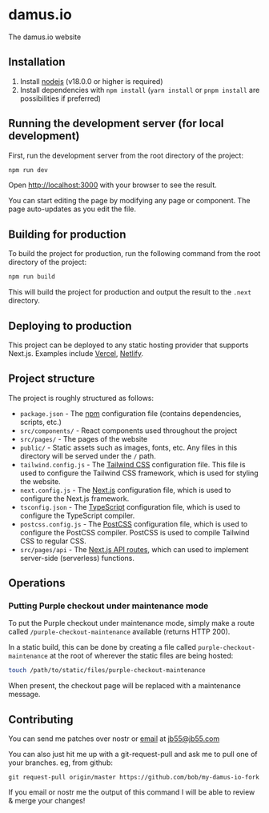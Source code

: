 damus.io
=========

The damus.io website

## Installation

1. Install [nodejs](https://nodejs.org/en/download/) (v18.0.0 or higher is required)
2. Install dependencies with `npm install` (`yarn install` or `pnpm install` are possibilities if preferred)

## Running the development server (for local development)

First, run the development server from the root directory of the project:

```bash
npm run dev
```

Open [http://localhost:3000](http://localhost:3000) with your browser to see the result.

You can start editing the page by modifying any page or component. The page auto-updates as you edit the file.

## Building for production

To build the project for production, run the following command from the root directory of the project:

```bash
npm run build
```

This will build the project for production and output the result to the `.next` directory.

## Deploying to production

This project can be deployed to any static hosting provider that supports Next.js. Examples include [Vercel](https://vercel.com), [Netlify](https://netlify.com).

## Project structure

The project is roughly structured as follows:

- `package.json` - The [npm](https://npmjs.com/) configuration file (contains dependencies, scripts, etc.)
- `src/components/` - React components used throughout the project
- `src/pages/` - The pages of the website
- `public/` - Static assets such as images, fonts, etc. Any files in this directory will be served under the `/` path.
- `tailwind.config.js` - The [Tailwind CSS](https://tailwindcss.com/) configuration file. This file is used to configure the Tailwind CSS framework, which is used for styling the website.
- `next.config.js` - The [Next.js](https://nextjs.org/) configuration file, which is used to configure the Next.js framework.
- `tsconfig.json` - The [TypeScript](https://www.typescriptlang.org/) configuration file, which is used to configure the TypeScript compiler.
- `postcss.config.js` - The [PostCSS](https://postcss.org/) configuration file, which is used to configure the PostCSS compiler. PostCSS is used to compile Tailwind CSS to regular CSS.
- `src/pages/api` - The [Next.js API routes](https://nextjs.org/docs/api-routes/introduction), which can used to implement server-side (serverless) functions.

## Operations

### Putting Purple checkout under maintenance mode

To put the Purple checkout under maintenance mode, simply make a route called `/purple-checkout-maintenance` available (returns HTTP 200). 

In a static build, this can be done by creating a file called `purple-checkout-maintenance` at the root of wherever the static files are being hosted:

```bash
touch /path/to/static/files/purple-checkout-maintenance
```

When present, the checkout page will be replaced with a maintenance message.

## Contributing

You can send me patches over nostr or [email][email] at jb55@jb55.com

You can also just hit me up with a git-request-pull and ask me to pull one of
your branches. eg, from github:

    git request-pull origin/master https://github.com/bob/my-damus-io-fork

If you email or nostr me the output of this command I will be able to review &
merge your changes!

[email]: https://git-send-email.io/
